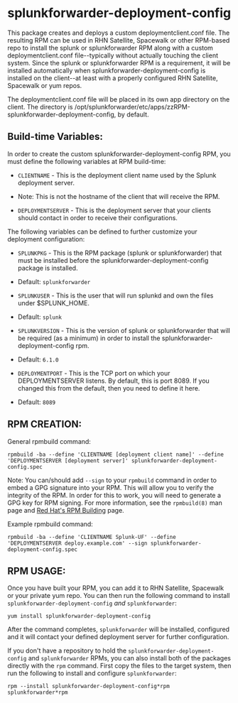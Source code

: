 splunkforwarder-deployment-config
=================================

This package creates and deploys a custom deploymentclient.conf file. The resulting RPM can be used in RHN Satellite, Spacewalk or other RPM-based repo to install the splunk or splunkforwarder RPM along with a custom deploymentclient.conf file--typically without actually touching the client system. Since the splunk or splunkforwarder RPM is a requirement, it will be installed automatically when splunkforwarder-deployment-config is installed on the client--at least with a properly configured RHN Satellite, Spacewalk or yum repos.

The deploymentclient.conf file will be placed in its own app directory on the client. The directory is /opt/splunkforwarder/etc/apps/zzRPM-splunkforwarder-deployment-config, by default.


Build-time Variables:
-------------------
In order to create the custom splunkforwarder-deployment-config RPM, you must define the following variables at RPM build-time:

* `CLIENTNAME` - This is the deployment client name used by the Splunk deployment server.
 * Note: This is not the hostname of the client that will receive the RPM.

* `DEPLOYMENTSERVER` - This is the deployment server that your clients should contact in order to receive their configurations.

The following variables can be defined to further customize your deployment configuration:

* `SPLUNKPKG` - This is the RPM package (splunk or splunkforwarder) that must be installed before the splunkforwarder-deployment-config package is installed.
 * Default: `splunkforwarder`

* `SPLUNKUSER` - This is the user that will run splunkd and own the files under $SPLUNK_HOME.
 * Default: `splunk`

* `SPLUNKVERSION` - This is the version of splunk or splunkforwarder that will be required (as a minimum) in order to install the splunkforwarder-deployment-config rpm.
 * Default: `6.1.0`

* `DEPLOYMENTPORT` - This is the TCP port on which your DEPLOYMENTSERVER listens. By default, this is port 8089. If you changed this from the default, then you need to define it here.
 * Default: `8089`

RPM CREATION:
------------
General rpmbuild command:

    rpmbuild -ba --define 'CLIENTNAME [deployment client name]' --define 'DEPLOYMENTSERVER [deployment server]' splunkforwarder-deployment-config.spec
Note: You can/should add `--sign` to your `rpmbuild` command in order to embed a GPG signature into your RPM. This will allow you to verify the integrity of the RPM. In order for this to work, you will need to generate a GPG key for RPM signing. For more information, see the `rpmbuild(8)` man page and [Red Hat's RPM Building](https://access.redhat.com/documentation/en-US/Red_Hat_Network_Satellite/5.3/html/Deployment_Guide/satops-rpm-building.html) page.

Example rpmbuild command:

    rpmbuild -ba --define 'CLIENTNAME Splunk-UF' --define 'DEPLOYMENTSERVER deploy.example.com' --sign splunkforwarder-deployment-config.spec

RPM USAGE:
----------
Once you have built your RPM, you can add it to RHN Satellite, Spacewalk or your private yum repo. You can then run the following command to install `splunkforwarder-deployment-config` *and* `splunkforwarder`:

    yum install splunkforwarder-deployment-config

After the command completes, `splunkforwarder` will be installed, configured and it will contact your defined deployment server for further configuration.

If you don't have a repository to hold the `splunkforwarder-deployment-config` and `splunkforwarder` RPMs, you can also install both of the packages directly with the `rpm` command. First copy the files to the target system, then run the following to install and configure `splunkforwarder`:

    rpm --install splunkforwarder-deployment-config*rpm splunkforwarder*rpm
